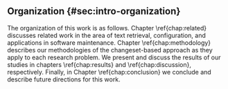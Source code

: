 ## Organization {#sec:intro-organization}

The organization of this work is as follows.  Chapter \ref{chap:related}
discusses related work in the area of text retrieval, configuration, and
applications in software maintenance. Chapter \ref{chap:methodology} describes
our methodologies of the changeset-based approach as they apply to each
research problem.  We present and discuss the results of our studies in
chapters \ref{chap:results} and \ref{chap:discussion}, respectively. Finally,
in Chapter \ref{chap:conclusion} we conclude and describe future directions for
this work.
